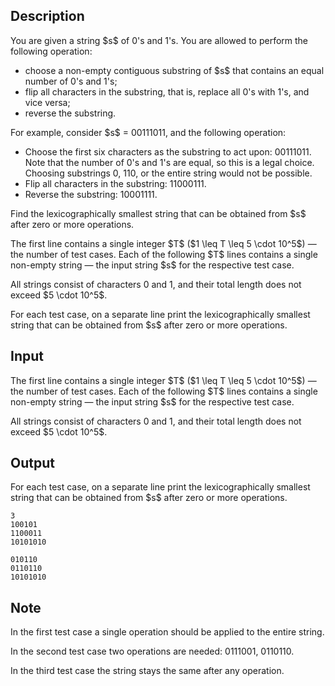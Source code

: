 ## Description

<div><p>You are given a string $s$ of <span class="tex-font-style-tt">0</span>'s and <span class="tex-font-style-tt">1</span>'s. You are allowed to perform the following operation:</p><ul><li> choose a non-empty contiguous substring of $s$ that contains an equal number of <span class="tex-font-style-tt">0</span>'s and <span class="tex-font-style-tt">1</span>'s;</li><li> flip all characters in the substring, that is, replace all <span class="tex-font-style-tt">0</span>'s with <span class="tex-font-style-tt">1</span>'s, and vice versa;</li><li> reverse the substring. </li></ul><p>For example, consider $s$ = <span class="tex-font-style-tt">00111011</span>, and the following operation:</p><ul><li> Choose the first six characters as the substring to act upon: <span class="tex-font-style-tt"><span class="tex-font-style-bf">001110</span>11</span>. Note that the number of <span class="tex-font-style-tt">0</span>'s and <span class="tex-font-style-tt">1</span>'s are equal, so this is a legal choice. Choosing substrings <span class="tex-font-style-tt">0</span>, <span class="tex-font-style-tt">110</span>, or the entire string would not be possible.</li><li> Flip all characters in the substring: <span class="tex-font-style-tt"><span class="tex-font-style-bf">110001</span>11</span>.</li><li> Reverse the substring: <span class="tex-font-style-tt"><span class="tex-font-style-bf">100011</span>11</span>. </li></ul> <p>Find the lexicographically smallest string that can be obtained from $s$ after zero or more operations.</p></div><div class="input-specification"><p>The first line contains a single integer $T$ ($1 \leq T \leq 5 \cdot 10^5$)&nbsp;— the number of test cases. Each of the following $T$ lines contains a single non-empty string&nbsp;— the input string $s$ for the respective test case.</p><p>All strings consist of characters <span class="tex-font-style-tt">0</span> and <span class="tex-font-style-tt">1</span>, and their total length does not exceed $5 \cdot 10^5$.</p></div><div class="output-specification"><p>For each test case, on a separate line print the lexicographically smallest string that can be obtained from $s$ after zero or more operations.</p></div>

## Input

<p>The first line contains a single integer $T$ ($1 \leq T \leq 5 \cdot 10^5$)&nbsp;— the number of test cases. Each of the following $T$ lines contains a single non-empty string&nbsp;— the input string $s$ for the respective test case.</p><p>All strings consist of characters <span class="tex-font-style-tt">0</span> and <span class="tex-font-style-tt">1</span>, and their total length does not exceed $5 \cdot 10^5$.</p>

## Output

<p>For each test case, on a separate line print the lexicographically smallest string that can be obtained from $s$ after zero or more operations.</p>





```input1
3
100101
1100011
10101010
```




```output1
010110
0110110
10101010
```



## Note

<p>In the first test case a single operation should be applied to the entire string.</p><p>In the second test case two operations are needed: <span class="tex-font-style-tt"><span class="tex-font-style-bf">011100</span>1</span>, <span class="tex-font-style-tt">011<span class="tex-font-style-bf">0110</span></span>.</p><p>In the third test case the string stays the same after any operation.</p>
